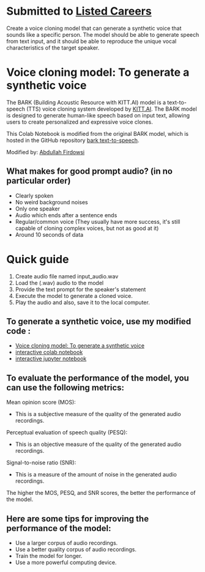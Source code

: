 # Submitted to [Listed Careers](https://listedinc.notion.site/About-Us-Listed-Inc-c158f2e78d7948a2abae6033e56920e8)

Create a voice cloning model that can generate a synthetic voice that sounds like a specific person. The model should be able to generate speech from text input, and it should be able to reproduce the unique vocal characteristics of the target speaker.

# Voice cloning model: To generate a synthetic voice

The BARK (Building Acoustic Resource with KITT.AI) model is a text-to-speech (TTS) voice cloning system developed by [KITT.AI](https://kitt.ai/). The BARK model is designed to generate human-like speech based on input text, allowing users to create personalized and expressive voice clones.

This Colab Notebook is modified from the original BARK model, which is hosted in the GitHub repository [bark text-to-speech](https://github.com/suno-ai/bark).

Modified by: [Abdullah Firdowsi](https://www.linkedin.com/in/abdullahfirdowsi/)

## What makes for good prompt audio? (in no particular order)

* Clearly spoken
* No weird background noises
* Only one speaker
* Audio which ends after a sentence ends
* Regular/common voice (They usually have more success, it's still capable of cloning complex voices, but not as good at it)
* Around 10 seconds of data

# Quick guide

1. Create audio file named input_audio.wav
2. Load the (.wav) audio to the model
3. Provide the text prompt for the speaker's statement
4. Execute the model to generate a cloned voice.
5. Play the audio and also, save it to the local computer.

## To generate a synthetic voice, use my modified code :

* [Voice cloning model: To generate a synthetic voice](https://github.com/abdullahfirdowsi/listedcareers-openin)
* [interactive colab notebook](https://colab.research.google.com/drive/1V0M7ZRCAhcqCmm7ltawplWvgh7_u8-pU?usp=sharing)
* [interactive jupyter notebook](synthetic_voice_clone.ipynb)

## To evaluate the performance of the model, you can use the following metrics:

Mean opinion score (MOS): 
  - This is a subjective measure of the quality of the generated audio recordings.
    
Perceptual evaluation of speech quality (PESQ):
  - This is an objective measure of the quality of the generated audio recordings.
    
Signal-to-noise ratio (SNR):
  - This is a measure of the amount of noise in the generated audio recordings.

The higher the MOS, PESQ, and SNR scores, the better the performance of the model.

## Here are some tips for improving the performance of the model:
  - Use a larger corpus of audio recordings.
  - Use a better quality corpus of audio recordings.
  - Train the model for longer.
  - Use a more powerful computing device.
